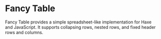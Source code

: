 # Fancy Table

Fancy Table provides a simple spreadsheet-like implementation for Haxe and JavaScript. It supports collapsing rows, nested rows, and fixed header rows and columns.
